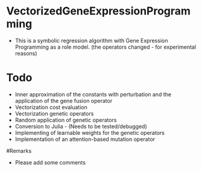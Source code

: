# VectorizedGeneExpressionProgramming
- This is a symbolic regression algorithm with Gene Expression Programming as a role model. (the operators changed - for experimental reasons)

# Todo 
- Inner approximation of the constants with perturbation and the application of the gene fusion operator
- Vectorization cost evaluation
- Vectorization genetic operators
- Random application of genetic operators
- Conversion to Julia - (Needs to be tested/debugged)
- Implementing of learnable weights for the genetic operators
- Implementation of an attention-based mutation operator

#Remarks
- Please add some comments

